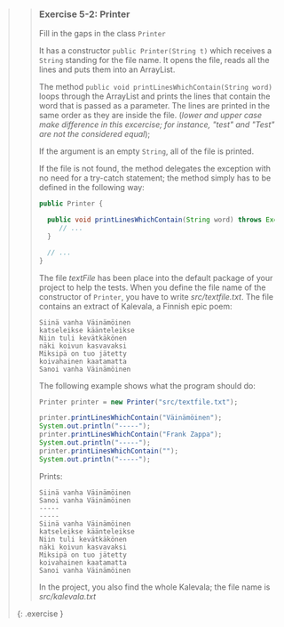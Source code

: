 >> ### Exercise 5-2: Printer
>>
>> Fill in the gaps in the class `Printer`
>>
>> It has a constructor `public Printer(String t)` which receives a `String` standing for the file name. It opens the file, reads all the lines and puts them into an ArrayList.
>>
>> The method `public void printLinesWhichContain(String word)` loops through the ArrayList and prints the lines that contain the word that is passed as a parameter.
>> The lines are printed in the same order as they are inside the file.
>> (*lower and upper case make difference in this excercise; for instance, "test" and "Test" are not the considered equal*);
>>
>>If the argument is an empty `String`, all of the file is printed.
>>
>>If the file is not found, the method delegates the exception with no need for a try-catch statement; the method simply has to be defined in the following way:
>>
>>```java
>>public Printer {
>>
>>   public void printLinesWhichContain(String word) throws Exception {
>>      // ...
>>   }
>>
>>   // ...
>>}
>>```
>>
>>The file *textFile* has been place into the default package of your project to help the tests. When you define the file name of the constructor of `Printer`, you have to write *src/textfile.txt*. The file contains an extract of Kalevala, a Finnish epic poem:
>>
>>```output
>>Siinä vanha Väinämöinen
>>katseleikse käänteleikse
>>Niin tuli kevätkäkönen
>>näki koivun kasvavaksi
>>Miksipä on tuo jätetty
>>koivahainen kaatamatta
>>Sanoi vanha Väinämöinen
>>```
>>
>>The following example shows what the program should do:
>>
>>```java
>>Printer printer = new Printer("src/textfile.txt");
>>
>>printer.printLinesWhichContain("Väinämöinen");
>>System.out.println("-----");
>>printer.printLinesWhichContain("Frank Zappa");
>>System.out.println("-----");
>>printer.printLinesWhichContain("");
>>System.out.println("-----");
>>```
>>
>>Prints:
>>
>>```output
>>Siinä vanha Väinämöinen
>>Sanoi vanha Väinämöinen
>>-----
>>-----
>>Siinä vanha Väinämöinen
>>katseleikse käänteleikse
>>Niin tuli kevätkäkönen
>>näki koivun kasvavaksi
>>Miksipä on tuo jätetty
>>koivahainen kaatamatta
>>Sanoi vanha Väinämöinen
>>```
>>
>>In the project, you also find the whole Kalevala; the file name is *src/kalevala.txt*
>>
>{: .exercise }